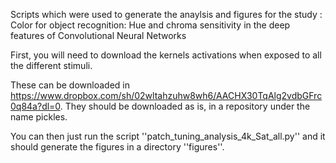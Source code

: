 Scripts which were used to generate the anaylsis and figures for the study : Color for object recognition: Hue and chroma sensitivity in the deep features of Convolutional Neural Networks

First, you will need to download the kernels activations when exposed to all the different stimuli.

These can be downloaded in https://www.dropbox.com/sh/02wltahzuhw8wh6/AACHX30TqAlg2vdbGFrc0q84a?dl=0. They should be downloaded as is, in a repository under the name pickles.

You can then just run the script ''patch_tuning_analysis_4k_Sat_all.py'' and it should generate the figures in a directory ''figures''.
